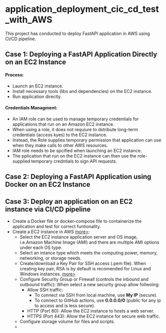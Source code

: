 # application_deployment_cic_cd_test_with_AWS
This project has conducted to deploy FastAPI application in AWS using CI/CD pipeline.

## Case 1: Deploying a FastAPI Application Directly on an EC2 Instance

#### Process:
- Launch an EC2 instance.
- Install necessary tools (libs and dependencies) on the EC2 instance.
- Run application directly.

#### Credentials Managment:

- An IAM role can be used to manage temporary credentials for applications that run on an Amazon EC2 instance.
- When using a role, it does not requiure to dstribute long-term credentials (access kyes) to the EC2 instance.
- Instead, the Role supplies temporary permission that application can use when they make calls to other AWS resources.
- IAM role needs to be spcified when launching an EC2 instance.
- The pplication that run on the EC2 instance can then use the role-supplied temporary credntials to sign API requests.

## Case 2: Deploying a FastAPI Application using Docker on an EC2 Instance


## Case 3: Deploy an application on an EC2 instance via CI/CD pipeline

- Create a Docker file or docker-compose file to containerize the application and test for correct funtionality.
- Create a EC2 instance in AWS [more>](https://docs.aws.amazon.com/AWSEC2/latest/UserGuide/concepts.html):
    - Select the EC2 instance application server and OS image, i.e.Amazon Machine Image (AMI) and there are multiple AMI options under each OS type.
    - Select an intance type which meets the computing power, memory, networking, or storage needs.
    - Create/download a Key Pair for SSH access (.pem file). When creating key pair, RSA is by default is recomended for Linux and Windows instances. [more>](https://docs.aws.amazon.com/AWSEC2/latest/UserGuide/create-key-pairs.html)
    - Configure Security Group or Firewall (controls the inbound and outbound traffic): When select a new security group allow follwoing:
        - Allow SSH traffic:
            - To connect via SSH from local machine, use **My IP** (secure).
            - To connect to GitHub actions, use **0.0.0.0/0** (public for any ip to access and is less secure).
        - HTTP (Port 80): Allow the EC2 instance to hosts a web server.
        - HTTPS (Port 443): Allow the EC2 instance for secure web traffic.
    - Configure storage volume for files and scripts.
    - 




